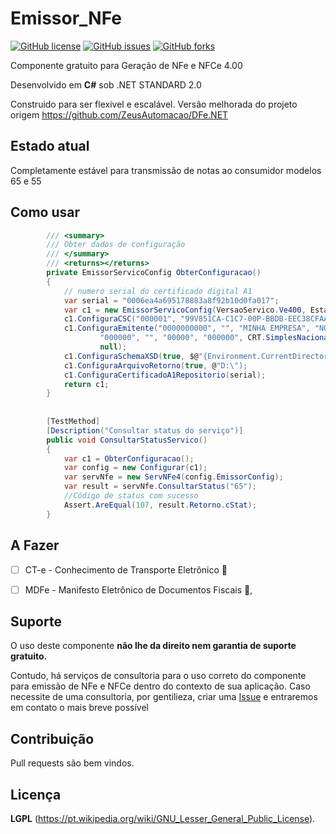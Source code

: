 # Emissor_NFe

[![GitHub license](https://img.shields.io/github/license/DSBRBrasil/Emissor_NFe?style=flat-square)](https://github.com/DSBRBrasil/Emissor_NFe/blob/main/LICENSE)
[![GitHub issues](https://img.shields.io/github/issues/DSBRBrasil/Emissor_NFe?style=flat-square)](https://github.com/DSBRBrasil/Emissor_NFe/issues)
[![GitHub forks](https://img.shields.io/github/forks/DSBRBrasil/Emissor_NFe?style=flat-square)](https://github.com/DSBRBrasil/Emissor_NFe/network)


Componente gratuito para Geração de NFe e NFCe 4.00

Desenvolvido em **C#** sob .NET STANDARD 2.0

Construido para ser flexivel e escalável. Versão melhorada do projeto origem https://github.com/ZeusAutomacao/DFe.NET


## Estado atual

Completamente estável para transmissão de notas ao consumidor modelos 65 e 55


## Como usar

```cs
        /// <summary>
        /// Obter dados de configuração
        /// </summary>
        /// <returns></returns>
        private EmissorServicoConfig ObterConfiguracao()
        {
            // numero serial do certificado digital A1
            var serial = "0006ea4a695178883a8f92b10d0fa017";           
            var c1 = new EmissorServicoConfig(VersaoServico.Ve400, Estado.Ba, TipoAmbiente.Homologacao,caminhoConfig: "Arquivos");
            c1.ConfiguraCSC("000001", "99V851CA-C1C7-00P-BBDB-EEC38CFAA39F");
            c1.ConfiguraEmitente("0000000000", "", "MINHA EMPRESA", "NOME FANTASIA",
                    "000000", "", "00000", "000000", CRT.SimplesNacional, "logradouro", "1", "", "Bairro", 2927408, "Municipio", "BA", "410000",
                    null);
            c1.ConfiguraSchemaXSD(true, $@"{Environment.CurrentDirectory}\Schemas\versao4.00");
            c1.ConfiguraArquivoRetorno(true, @"D:\");
            c1.ConfiguraCertificadoA1Repositorio(serial); 
            return c1;
        }
        
        
        [TestMethod]
        [Description("Consultar status do serviço")]
        public void ConsultarStatusServico()
        {
            var c1 = ObterConfiguracao();
            var config = new Configurar(c1);
            var servNfe = new ServNFe4(config.EmissorConfig);
            var result = servNfe.ConsultarStatus("65");
            //Código de status com sucesso 
            Assert.AreEqual(107, result.Retorno.cStat);
        }
```
## A Fazer 
- [ ] CT-e - Conhecimento de Transporte Eletrônico :tada:
- [ ] MDFe - Manifesto Eletrônico de Documentos Fiscais :tada:,


## Suporte
O uso deste componente **não lhe da direito nem garantia de suporte gratuito.**

Contudo, há serviços de consultoria para o uso correto do componente para emissão de NFe e NFCe dentro do contexto de sua aplicação. Caso necessite de uma consultoria, por gentilieza, criar uma [Issue](https://github.com/DSBRBrasil/Emissor_NFe/issues) e entraremos em contato o mais breve possível

## Contribuição
Pull requests são bem vindos.

## Licença
**LGPL** (https://pt.wikipedia.org/wiki/GNU_Lesser_General_Public_License).
